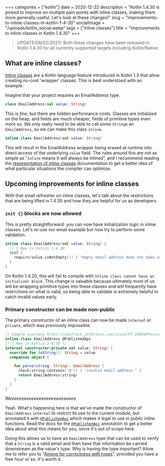 +++
categories = ["kotlin"]
date = 2020-12-22
description = "Kotlin 1.4.30 is poised to improve on multiple pain points with inline classes, making them more generally useful. Let's look at these changes!"
slug = "improvements-to-inline-classes-in-kotlin-1-4-30"
socialImage = "/uploads/kotlin_social.webp"
tags = ["inline classes"]
title = "Improvements to inline classes in Kotlin 1.4.30"
+++

> UPDATE(08/02/2021): Both these changes have been released in Kotlin 1.4.30 for all currently supported targets including Kotlin/Native.

## What are inline classes?

[Inline classes] are a Kotlin language feature introduced in Kotlin 1.3 that allow creating no-cost 'wrapper' classes. This is best understood with an example.

Imagine that your project requires an EmailAddress type.

```kotlin
class EmailAddress(val value: String)
```

This is _fine_, but there are hidden performance costs. Classes are initialized on the heap, and fields are much cheaper, fields of primitive types even more so. We only really need to be able to call some `String`s an `EmailAddress`, so we can make this class `inline`.

```kotlin
inline class EmailAddress(val value: String)
```

This will result in the EmailAddress wrapper being erased at runtime into direct access of the underlying `value` field. The rules around this are not as simple as "`inline` means it will always be inlined", and I recommend reading the [representation of inline classes] documentation to get a better idea of what particular situations the compiler can optimize.

## Upcoming improvements for inline classes

With that small refresher on inline classes, let's talk about the restrictions that are being lifted in 1.4.30 and how they are helpful for us as developers.

### `init {}` blocks are now allowed

This is pretty straightforward: you can now have initialization logic in inline classes. Let's re-use our email example but now try to perform some validation.

```kotlin
inline class EmailAddress(val value: String) {
  // 🎉 New in Kotlin 1.4.30
  init {
    require(value.isNotEmpty()) { "empty email address does not make sense" }
  }
}
```

On Kotlin 1.4.20, this will fail to compile with `Inline class cannot have an initializer block`. This change is valuable because ultimately most of us will be wrapping primitive types into these classes and will frequently have restrictions on what is valid, so being able to validate is extremely helpful to catch invalid values early.

### Primary constructor can be made non-public

The primary constructor of an inline class can now be made `internal` or `private`, which was previously impossible.

```kotlin
// Sample courtesy https://youtrack.jetbrains.com/issue/KT-28056#focus=Comments-27-4357288.0-0
inline class EmailAddress @PublishedApi
/* 🎉 New in Kotlin 1.4.30 */
internal constructor(private val value: String) {
  override fun toString(): String = value
  companion object {

    fun parse(string: String): EmailAddress {
      check(string.contains('@')) { "invalid email address." }
      return EmailAddress(string)
    }
  }
}
```

_Weeeeeeeeeeeeeeeeeeeeeeeeeee_

Yeah. What's happening here is that we've made the constructor of `EmailAddress` `internal` to restrict its use to the current module, but annotated it with [`@PublishedApi`] which makes it legal to use in public inline functions. Read the docs for the [`@PublishedApi`] annotation to get a better idea about what this means for you, since it's out of scope here.

Doing this allows us to have an `EmailAddress` type that can be used to verify that a `String` is a valid email and then have that information be carried downstream as the value's type. Why is having the type important? Allow me to refer you to "[Aiming for correctness with types]", provided you have a free hour or so. It's worth it.

[inline classes]: https://kotlinlang.org/docs/reference/inline-classes.html#inline-classes
[representation of inline classes]: https://kotlinlang.org/docs/reference/inline-classes.html#representation
[`@publishedapi`]: https://kotlinlang.org/api/latest/jvm/stdlib/kotlin/-published-api/
[aiming for correctness with types]: https://fasterthanli.me/articles/aiming-for-correctness-with-types
